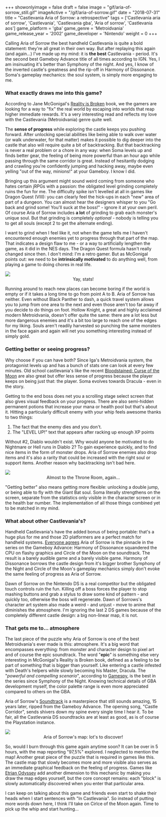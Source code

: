 +++
showonlyimage = false
draft = false
image = "gif/aria-of-sorrow_still.gif"
imageActive = "/gif/aria-of-sorrow.gif"
date = "2018-07-31"
title = "Castlevania Aria of Sorrow: a retrospective"
tags = ['Castlevania aria of sorrow', 'Castlevania', 'Castlevania gba', 'Aria of sorrow', 'Castlevania aos']
game_platform = 'gba'
game_genre = 'Metroidvania'
game_release_year = '2002'
game_developer = 'Nintendo'
weight = 0
+++

Calling Aria of Sorrow the best handheld Castlevania is quite a bold statement: they're all great in their own way. But after replaying this again (and again...) I've made up my mind: it is **the best** Castlevania - period. It's the second best Gameboy Advance title of all times according to IGN. Yes, I am insinuating it's better than Symphony of the night. And yes, I know of the inverted castle's greatness and the rip-off in Harmony of Dissonance. Soma's gameplay mechanics: the soul system, is simply more engaging to me. 

### What exactly draws me into this game?

According to Jane McGonigal's [Reality is Broken](https://www.goodreads.com/book/show/7821348-reality-is-broken?ac=1&from_search=true) book, we the gamers are looking for a way to "fix" the real world by escaping into worlds that reap higher immediate rewards. It's a very interesting read and reflects my love with the Castlevania (Metroidvania) genre quite well. 

The **sense of progress** while exploring the castle keeps you pushing forward. After unlocking special abilities like being able to walk over water (or walk underwater, for that matter) makes it possible to dig deeper into the castle that also will require quite a bit of backtracking. But that backtracking is never a real problem or a chore in any way: when Soma levels up and finds better gear, the feeling of being more powerful than an hour ago while passing through the same corridor is great. Instead of hesitantly dodging and crawling you're confidently jumping and hacking away, maybe even yelling "out of the way, minions!" at your Gameboy. I know I did. 

Bringing up this argument might sound weird coming from someone who hates certain jRPGs with a passion: the obligated level grinding completely ruins the fun for me. The difficulty spike isn't levelled at all in games like Dragon Quest (VIII): you can clearly feel the hick-ups in each "new" area of part of a dungeon. You can almost hear the designers whisper to you "Go back and grind some! You'll suck at the boss!" - ignore it at your own peril. Of course Aria of Sorrow includes **a lot** of grinding to grab each monster's unique soul. But that grinding is completely _optional_ - nobody is telling you to get all souls (except 2 to get the alternate ending). 

I want to grind when I feel like it, not when the game tells me I haven't encountered enough enemies yet to progress through that part of the map. That indicates a design flaw to me - or a way to artificially lengthen the game, as it did in the NES days. The Dragon Quest formula hasn't really changed since then. I don't mind: I'm a retro gamer. But as McGonigal points out: we need to be **intrinsically motivated** to do anything well, from playing a game to doing chores in real life. 

<img src="/img/articles/aos_stats.jpg" class="full" />
<center>
    Yay, stats!
</center>

Running around to reach new places can become boring if the world is empty or if it takes a long time to go from point A to B. Aria of Sorrow has neither. Even without Black Panther to dash, a quick travel system allows you to jump from one area to the next and even those aren't too far away if you decide to do things on foot. Hollow Knight, a great and highly acclaimed modern Metroidvania, doesn't offer quite the same: there are a lot less but more dangerous enemies and it's a bit too large to reach one of the edges for my liking. Souls aren't readily harvested so punching the same monsters in the face again and again will net you something interesting instead of simply gold. 

### Getting better or seeing progress?

Why choose if you can have both? Since Iga's Metroidvania system, the protagonist levels up and has a bunch of stats one can look at every few minutes. Old school castlevania's like the recent [Bloodstained: Curse of the Moon](/articles/switching-to-the-definitive-nostalgic-console/) are also great but offer less sense of progress because the player keeps on being just that: the player. Soma evolves towards Dracula - even in the story. 

Getting to the end boss does net you a scrolling stage select screen that also gives visual feedback on your progress. There are also semi-hidden permanent potions that increase your mana or health pool but that's about it. Hitting a particularly difficult enemy with your whip feels awesome thanks to two things:

1. The fact that the enemy dies and you don't.
2. The "LEVEL UP!" text that appears after racking up enough XP points

Without #2, Diablo wouldn't exist. Why would anyone be motivated to do Nightmare or Hell runs in Diablo 2? To gain experience quickly, and to find nice items in the form of monster drops. Aria of Sorrow enemies also drop items and it's also a rarity that could be increased with the right soul or support items. Another reason why backtracking isn't bad here. 

<img src="/img/articles/aos_top.png" class="full" />
<center>
    Almost to the Throne Room, again...
</center>

"Getting better" also means getting more flexible: unlocking a double jump, or being able to fly with the Giant Bat soul. Soma literally strengthens on the screen, separate from the statistics only visible in the character screen or in the health bar number. The implementation of all those things combined yet to be matched in my mind. 

### What about other Castlevania's? 

Handheld Castlevania's have the added bonus of being portable: that's a huge plus for me and those 2D platformers are a perfect match for handheld systems. [Everyone agrees](/articles/handheld-castlevanias/) Aria of Sorrow is the pinnacle in the series on the Gameboy Advance: Harmony of Dissonance squandered the CPU on flashy graphics and Circle of the Moon on the soundtrack. The result is a barely audible game and a barely visible game. Harmony of Dissonance borrows the castle design from it's bigger brother Symphony of the Night and Circle of the Moon's gameplay mechanics simply don't evoke the same feeling of progress as Aria of Sorrow. 

Dawn of Sorrow on the Nintendo DS is a real competitor but the obligated touch controls ruin the fun. Killing off a boss forces the player to stop mashing buttons and grab a stylus to draw some kind of pattern - and quickly too, otherwise the boss will regenerate. Dawn of Sorrows's character art system also made a weird - and unjust - move to anime that diminishes the atmosphere. I'm ignoring the last 2 DS games because of the completely different castle design: a big non-linear map, it is not. 

### That gets me to... atmosphere

The last piece of the puzzle why Aria of Sorrow is one of the best Metroidvania's ever made is this: atmosphere. It's a big word that encompasses everything: from monster and character design to pixel art and of course the epic soundtrack. The word "**epic**" is something else very interesting in McGonigal's Reality is Broken book, defined as a feeling to be part of something that is bigger than yourself. Like entering a castle infested with Death's helpers while slowly becoming his Master, Dracula. The "_powerful and compelling scenario_", according to [Gamespy](https://en.wikipedia.org/wiki/Castlevania:_Aria_of_Sorrow), is the best in the series since Symphony of the Night. Knowing technical details of GBA development myself, the color palette range is even more appreciated compared to others on the GBA. 

Aria of Sorrow's [Soundtrack](https://www.youtube.com/watch?v=t6i-D60cxt0&list=PL5312754A0D082327) is a masterpiece that still sounds amazing, 15 years later, ripped from the Gameboy Advance. The opening song, "Castle Corridor", sends shivers down my spine every single time I hear it. To be fair, all the Castlevania DS soundtracks are at least as good, as is of course the Playstation instance. 

<img src="/img/articles/aos_map.jpg" class="full" />
<center>
    Aria of Sorrow's map: lot's to discover!
</center>


So, would I burn through this game again anytime soon? It can be over in 5 hours, with the map reporting "97,5%" explored. I neglected to mention the map! Another great piece of the puzzle that is required in games like this. The castle map that slowly becomes more and more visible also serves as an immediate graphical feedback on the feeling of progress. Games like [Etrian Odyssey](/articles/etrian-odyssey-review/) add another dimension to this mechanic by making you draw the map edges yourself, but the core concept remains: each "block" is slowly automatically discovered when you enter that particular area. 

I can keep on talking about this game and friends even start to shake their heads when I start sentences with "In Castlevania". So instead of putting more words down here, I think I'll take on Cirlce of the Moon again. Time to pick up the whip and start hunting...
